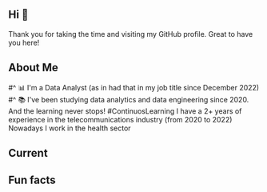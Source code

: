 ## Hi 👋

<!--
**DaOriginal/DaOriginal** is a ✨ _special_ ✨ repository because its `README.md` (this file) appears on your GitHub profile.
-->
Thank you for taking the time and visiting my GitHub profile. Great to have you here!

## About Me
#^  📊 I'm a Data Analyst (as in had that in my job title since December 2022)
#^  📚 I've been studying data analytics and data engineering since 2020. And the learning never stops! #ContinuosLearning
 I have a 2+ years of experience in the telecommunications industry (from 2020 to 2022)
 Nowadays I work in the health sector
## Current

## Fun facts

